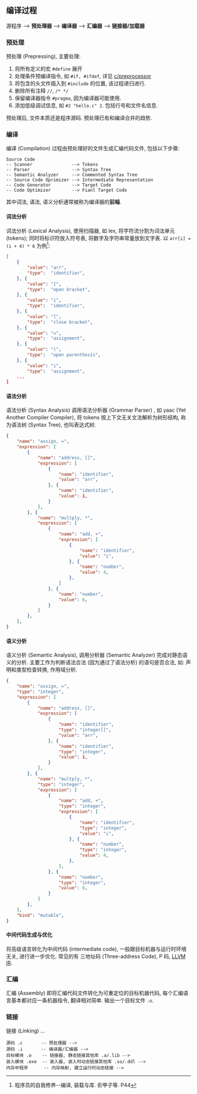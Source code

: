## 编译过程

源程序 --> **预处理器** --> **编译器** --> **汇编器** --> **链接器/加载器**

### 预处理

预处理 (Prepressing), 主要处理:
1. 将所有定义的宏 `#define` 展开
2. 处理条件预编译指令, 如 `#if, #ifdef`, 详见 [c/preprocessor](../Language/C/C%20Preprocessor.md)
3. 将包含的头文件插入到 `#include` 的位置, 该过程递归进行.
4. 删除所有注释 `//`, `/* */`
5. 保留编译器指令 `#pragma`, 因为编译器可能使用.
6. 添加低级调试信息, 如 `#2 "hello.c" 2`. 包括行号和文件名信息.

预处理后, 文件本质还是程序源码. 预处理已有和编译合并的趋势.

### 编译

编译 (Compilation) 过程由预处理好的文件生成汇编代码文件, 包括以下步骤:

```
Source Code 
-- Scanner               --> Tokens
-- Parser                --> Syntax Tree
-- Semantic Analyzer     --> Commented Syntax Tree
-- Source Code Oprimizer --> Intermediate Representation
-- Code Generator        --> Target Code
-- Code Optimizer        --> Fianl Target Code
```

其中词法, 语法, 语义分析通常被称为编译器的**前端**.

#### 词法分析

词法分析 (Lexical Analysis), 使用扫描器, 如 lex, 将字符流分割为词法单元 (tokens); 同时将标识符放入符号表, 将数字及字符串常量放到文字表. 以 `arr[i] = (i + 4) * 6` 为例[^1]:

[^1]: 程序员的自我修养--编译, 装载与库. 俞甲子等. P44

```json
[
	{
		"value": "arr", 
		"type":  "identifier",
	}, {
		"value": "[",
		"type":  "open bracket",
	}, {
		"value": "i",
		"type":  "identifier",
	}, {
		"value": "]",
		"type":  "close bracket",
	}, {
		"value": "=",
		"type":  "assignment",
	}, {
		"value": "(",
		"type":  "open parenthesis",
	}, {
		"value": "i",
		"type":  "assignment",
	...
]
```

#### 语法分析

语法分析 (Syntax Analysis) 调用语法分析器 (Grammar Parser) , 如 yaac (Yet Another Compiler Compiler), 将 tokens 按上下文无关文法解析为树形结构, 称为语法树 (Syntax Tree), 也叫表达式树.

```json
{
	"name": "assign, =",
	"expression": [
		{
			"name": "address, []",
			"expression": [
				{
					"name": "identifier",
					"value": "arr",
				}, {
					"name": "identifier",
					"value": i,
				}
			],
		}, {
			"name": "multply, *",
			"expression": [
				{
					"name": "add, +",
					"expression": [
						{
							"name": "identifier",
							"value": "i",
						}, {
							"name": "number",
							"value": 4,
						},
					]
				}, {
					"name": "number",
					"value": 6,
				}
			]
		},
	],
}
```

#### 语义分析

语义分析 (Semantic Analysis), 调用分析器 (Semantic Analyzer) 完成对静态语义的分析. 主要工作为判断语法合法 (因为通过了语法分析) 的语句是否合法, 如: 声明和类型检查转换, 作用域分析.

```json
{
	"name": "assign, =",
	"type": "integer",
	"expression": [
		{
			"name": "address, []",
			"expression": [
				{
					"name": "identifier",
					"type": "integer[]",
					"value": "arr",
				}, {
					"name": "identifier",
					"type": "integer",
					"value": i,
				}
			],
		}, {
			"name": "multply, *",
			"type": "integer",
			"expression": [
				{
					"name": "add, +",
					"type": "integer",
					"expression": [
						{
							"name": "identifier",
							"type": "integer",
							"value": "i",
						}, {
							"name": "number",
							"type": "integer",
							"value": 4,
						},
					],
				}, {
					"name": "number",
					"type": "integer",
					"value": 6,
				}
			]
		},
	],
	"kind": "mutable",
}
```

#### 中间代码生成与优化

将高级语言转化为中间代码 (intermediate code), 一般跟目标机器与运行时环境无关, 进行进一步优化. 常见的有 三地址码 (Three-address Code), P 码, [LLVM IR](LLVM/llvm%20ir.md).

### 汇编

汇编 (Assembly) 即将汇编代码文件转化为可重定位的目标机器代码, 每个汇编语言基本都对应一条机器指令, 翻译相对简单. 输出一个目标文件 `.o`.

### 链接

链接 (Linking) ...


```
源码 .c       -- 预处理器 -->
源码 .i       -- 编译器/汇编器 -->
目标模块 .o    -- 链接器, 静态链接其他库 .a/.lib -->
装入模块 .exe  -- 装入器, 装入时动态链接其他库 .so/.ddl -->
内存中程序      -- 内存映射, 建立运行时动态链接 -->
```

